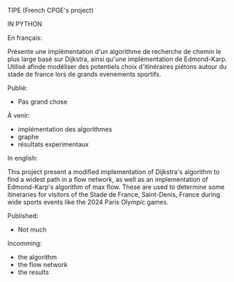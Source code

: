 TIPE 
(French CPGE's project)

IN PYTHON

En français:

Présente une implémentation d'un algorithme de recherche de chemin le plus large basé sur Dijkstra, ainsi qu'une implémentation de Edmond-Karp.
Utilisé afinde modéliser des potentiels choix d'itinéraires piétons autour du stade de france lors de grands evenements sportifs.

Publié:
- Pas grand chose
  
À venir:
- implémentation des algorithmes
- graphe
- résultats experimentaux

In english:

This project present a modified implementation of Dijkstra's algorithm to find a widest path in a flow network, as well as an implementation of Edmond-Karp's algorithm
of max flow. 
These are used to determine some itineraries for visitors of the Stade de France, Saint-Denis, France during wide sports events like the 2024 Paris Olympic games.

Published:
- Not much

Incomming:
- the algorithm
- the flow network
- the results

